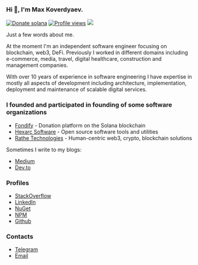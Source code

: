 ### Hi 👋, I'm Max Koverdyaev.
[![Donate solana](https://img.shields.io/static/v1?label=Fondify&message=Donate%20%24SOL&color=blueviolet)](https://fondify.app/to/9qjvN4GZf78M2JsLUxXUNQWnDo96s12Zzzkzoo8cFpqw)
[![Profile views](https://img.shields.io/endpoint?color=blue&url=https%3A%2F%2Fhexarc-counter.onrender.com%2Fviews%3Fname%3Dshadeglare%26label%3DProfile%2520views)](https://github.com/shadeglare)
<img src="https://hexarc-counter.onrender.com/tracker?name=shadeglare">

Just a few words about me.

At the moment I'm an independent software engineer focusing on blockchain, web3, DeFi. Previously I worked in different domains including 
e-commerce, media, travel, digital healthcare, construction and management companies.

With over 10 years of experience in software engineering I have expertise in mostly all aspects
of development including architecture, implementation, deployment and maintenance of scalable digital services.

### I founded and participated in founding of some software organizations
* [Fondify](https://fondify.app) - Donation platform on the Solana blockchain
* [Hexarc Software](https://github.com/hexarc-software) - Open source software tools and utilities
* [Rathe Technologies](https://github.com/rathe-tech) - Human-centric web3, crypto, blockchain solutions

Sometimes I write to my blogs:
* [Medium](https://shadeglare.medium.com)
* [Dev.to](https://dev.to/shadeglare)

### Profiles
* [StackOverflow](https://stackoverflow.com/users/334904/shadeglare)
* [LinkedIn](https://www.linkedin.com/in/max-koverdyaev-10aa9a21)
* [NuGet](https://www.nuget.org/profiles/shadeglare)
* [NPM](https://www.npmjs.com/~shadeglare)
* [Github](https://github.com/shadeglare)

### Contacts
* [Telegram](https://t.me/shadeglare)
* [Email](mailto:shadeglare@gmail.com)
